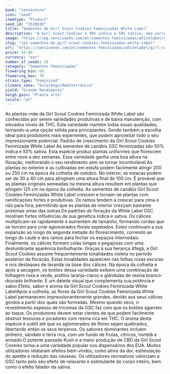 ```yaml
---
book: "cannastore"
icon: "seed"
itemtype: "Product"
seed_id: "1520030"
title: "Sementes de Girl Scout Cookies Feminizadas White Label"
description: "A Girl Scout Cookies é 50% indica e 50% sativa, uma variedade Californiana de topo, aromas de pinheiro e cítricos, com um efeito relaxante e falador."
image: "https://img.sensiseeds.com/pt/sementes-feminizadas/whitelabel/girl-scout-cookies-image.png"
slug: "/pt-sementes-de-girl-scout-cookies-feminizadas-white-label"
url: "https://sensiseeds.com/pt/sementes-feminizadas/whitelabel/girl-scout-cookies?a_aid=cannastore"
price: 54.99
currency: "eur"
number_of_seeds: 10
category: "Sementes Feminizadas"
flowering_min: 60
flowering_max: 70
strain_type: "Feminized"
climate_zone: "Solarengo/Mediterrânico"
yield: "Grande Rendimento"
heigh_gain: "Planta alta"
locale: "pt"
---
```

As plantas-mãe da Girl Scout Cookies Feminizada White Label são conhecidas por serem variedades produtivas e de baixa manutenção, com elevados níveis de THC. Esta variedade mantém todas essas qualidades, tornando-a uma opção sólida para principiantes. Sendo também a escolha ideal para produtores mais experientes, que podem aproveitar todo o seu impressionante potencial. Padrão de crescimento da Girl Scout Cookies Feminizada White Label As sementes de canábis GSC feminizadas são 50% indica e 50% sativa. Esta espécie produz plantas uniformes que florescem entre nove a dez semanas. Essa variedade ganha uma boa altura na floração, melhorando o seu rendimento sem se tornar incontrolável.As plantas no exterior e as cultivadas em estufa podem facilmente atingir 200 ou 250 cm na época da colheita de outubro. No interior, as estacas podem ser de 30 a 40 cm para atingirem uma altura final de 100 cm. É provável que as plantas originais semeadas na mesma altura resultem em plantas que atingem 125 cm na época da colheita. As sementes de canábis Girl Scout Cookies Feminizadas White Label crescem e tornam-se plantas com ramificações fortes e produtivas. Os ramos tendem a crescer para cima e não para fora, permitindo que as plantas de interior cresçam bastante próximas umas das outras.Os padrões de floração da White Label GSC mostram fortes influências da sua genética indica e sativa. Os cálices multiplicam-se rapidamente e aumentam de tamanho, formando cordas que se torcem para criar aglomerados florais espetados. Estes continuam a sua expansão ao longo da segunda metade do florescimento, correndo ao longo do caule e dos ramos para fechar os espaços internodais. Finalmente, os cálices formam colas longas e pegajosas com uma deslumbrante aparência borbulhante. Graças à sua herança Afegã, a Girl Scout Cookies assume frequentemente tonalidades violeta no período posterior da floração. Estas tonalidades aparecem nas folhas roxas escuras e nos destaques de lavanda na base dos cálices. Na época da colheita e após a secagem, os botões dessa variedade exibem uma combinação de folhagem roxa e verde, pistilos laranja-claros e glândulas de resina branco-dourado brilhante. É um deleite visual que complementa sua potência e sabor.Efeito, sabor e aroma da Girl Scout Cookies Feminizada White LabelApós a colheita, as flores da Girl Scout Cookies Feminizada White Label permanecem impressionantemente grandes, devido aos seus cálices gordos a partir dos quais são formadas. Mesmo quando seco, o revestimento espesso de tricomas da GSC faz com que os botões agarrem ao toque. Os produtores devem estar cientes de que podem facilmente obstruir tesouras e picadores com resina rica em THC. O aroma desta espécie é subtil até que os aglomerados de flores sejam quebrados, libertando então os seus terpenos. Os sabores dominantes incluem pinheiro, sândalo e terra rica, com um fundo de frutas, cítricos, hortelã e anisado.O potente passado Kush e a maior produção de CBD da Girl Scout Cookies torna-a uma variedade popular nos dispensários dos EUA. Muitos utilizadores relataram efeitos bem-vindos, como alívio da dor, estimulação do apetite e redução das náuseas. Os utilizadores recreativos valorizam a GSC tanto pelo seu efeito de relaxante e estimulante do corpo inteiro, bem como o efeito falador da sativa.
